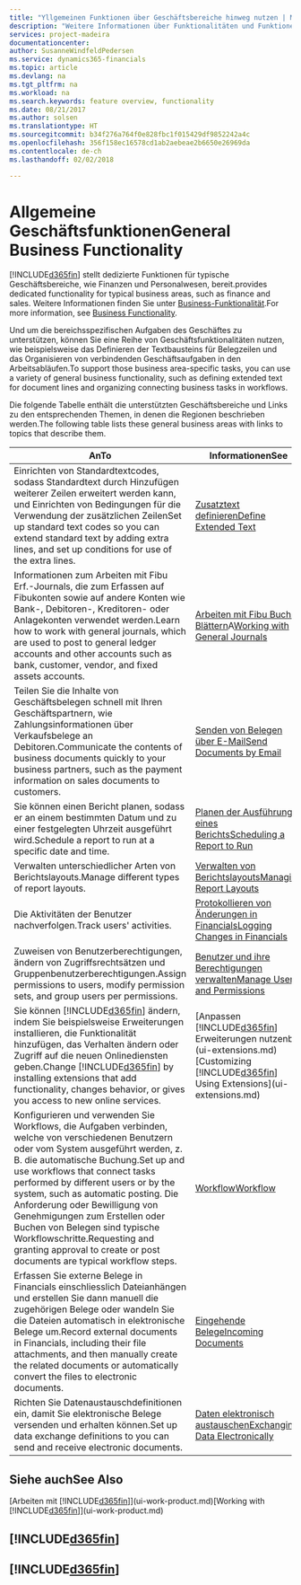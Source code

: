 ```yaml
---
title: "Yllgemeinen Funktionen über Geschäftsbereiche hinweg nutzen | Microsoft Docs"
description: "Weitere Informationen über Funktionalitäten und Funktionen, die über Geschäftsbereiche hinweg in Finance and Operations, Business edition verwendet werden."
services: project-madeira
documentationcenter: 
author: SusanneWindfeldPedersen
ms.service: dynamics365-financials
ms.topic: article
ms.devlang: na
ms.tgt_pltfrm: na
ms.workload: na
ms.search.keywords: feature overview, functionality
ms.date: 08/21/2017
ms.author: solsen
ms.translationtype: HT
ms.sourcegitcommit: b34f276a764f0e828fbc1f015429df9852242a4c
ms.openlocfilehash: 356f158ec16578cd1ab2aebeae2b6650e26969da
ms.contentlocale: de-ch
ms.lasthandoff: 02/02/2018

---
```

# <a name="general-business-functionality"></a><span data-ttu-id="9092e-103">Allgemeine Geschäftsfunktionen</span><span class="sxs-lookup"><span data-stu-id="9092e-103">General Business Functionality</span></span>
[!INCLUDE[d365fin](includes/d365fin_md.md)] <span data-ttu-id="9092e-104">stellt dedizierte Funktionen für typische Geschäftsbereiche, wie Finanzen und Personalwesen, bereit.</span><span class="sxs-lookup"><span data-stu-id="9092e-104">provides dedicated functionality for typical business areas, such as finance and sales.</span></span> <span data-ttu-id="9092e-105">Weitere Informationen finden Sie unter [Business-Funktionalität](madeira-business-functionality.md).</span><span class="sxs-lookup"><span data-stu-id="9092e-105">For more information, see [Business Functionality](madeira-business-functionality.md).</span></span>

<span data-ttu-id="9092e-106">Und um die bereichsspezifischen Aufgaben des Geschäftes zu unterstützen, können Sie eine Reihe von Geschäftsfunktionalitäten nutzen, wie beispielsweise das Definieren der Textbausteins für Belegzeilen und das Organisieren von verbindenden Geschäftsaufgaben in den Arbeitsabläufen.</span><span class="sxs-lookup"><span data-stu-id="9092e-106">To support those business area-specific tasks, you can use a variety of general business functionality, such as defining extended text for document lines and organizing connecting business tasks in workflows.</span></span>



<span data-ttu-id="9092e-107">Die folgende Tabelle enthält die unterstützten Geschäftsbereiche und Links zu den entsprechenden Themen, in denen die Regionen beschrieben werden.</span><span class="sxs-lookup"><span data-stu-id="9092e-107">The following table lists these general business areas with links to topics that describe them.</span></span>

| <span data-ttu-id="9092e-108">An</span><span class="sxs-lookup"><span data-stu-id="9092e-108">To</span></span> | <span data-ttu-id="9092e-109">Informationen</span><span class="sxs-lookup"><span data-stu-id="9092e-109">See</span></span> |
| --- | --- |
| <span data-ttu-id="9092e-110">Einrichten von Standardtextcodes, sodass Standardtext durch Hinzufügen weiterer Zeilen erweitert werden kann, und Einrichten von Bedingungen für die Verwendung der zusätzlichen Zeilen</span><span class="sxs-lookup"><span data-stu-id="9092e-110">Set up standard text codes so you can extend standard text by adding extra lines, and set up conditions for use of the extra lines.</span></span> |[<span data-ttu-id="9092e-111">Zusatztext definieren</span><span class="sxs-lookup"><span data-stu-id="9092e-111">Define Extended Text</span></span>](ui-how-define-ext-text.md) |
| <span data-ttu-id="9092e-112">Informationen zum Arbeiten mit Fibu Erf.-Journals, die zum Erfassen auf Fibukonten sowie auf andere Konten wie Bank-, Debitoren-, Kreditoren- oder Anlagekonten verwendet werden.</span><span class="sxs-lookup"><span data-stu-id="9092e-112">Learn how to work with general journals, which are used to post to general ledger accounts and other accounts such as bank, customer, vendor, and fixed assets accounts.</span></span> |<span data-ttu-id="9092e-113">[Arbeiten mit Fibu Buch.-Blättern](ui-work-general-journals.md)A</span><span class="sxs-lookup"><span data-stu-id="9092e-113">[Working with General Journals](ui-work-general-journals.md)</span></span> |
| <span data-ttu-id="9092e-114">Teilen Sie die Inhalte von Geschäftsbelegen schnell mit Ihren Geschäftspartnern, wie Zahlungsinformationen über Verkaufsbelege an Debitoren.</span><span class="sxs-lookup"><span data-stu-id="9092e-114">Communicate the contents of business documents quickly to your business partners, such as the payment information on sales documents to customers.</span></span> |[<span data-ttu-id="9092e-115">Senden von Belegen über E-Mail</span><span class="sxs-lookup"><span data-stu-id="9092e-115">Send Documents by Email</span></span>](ui-how-send-documents-email.md) |
| <span data-ttu-id="9092e-116">Sie können einen Bericht planen, sodass er an einem bestimmten Datum und zu einer festgelegten Uhrzeit ausgeführt wird.</span><span class="sxs-lookup"><span data-stu-id="9092e-116">Schedule a report to run at a specific date and time.</span></span> |[<span data-ttu-id="9092e-117">Planen der Ausführung eines Berichts</span><span class="sxs-lookup"><span data-stu-id="9092e-117">Scheduling a Report to Run</span></span>](ui-work-report.md#ScheduleReport) |
| <span data-ttu-id="9092e-118">Verwalten unterschiedlicher Arten von Berichtslayouts.</span><span class="sxs-lookup"><span data-stu-id="9092e-118">Manage different types of report layouts.</span></span> |[<span data-ttu-id="9092e-119">Verwalten von Berichtslayouts</span><span class="sxs-lookup"><span data-stu-id="9092e-119">Managing Report Layouts</span></span>](ui-manage-report-layouts.md) |
| <span data-ttu-id="9092e-120">Die Aktivitäten der Benutzer nachverfolgen.</span><span class="sxs-lookup"><span data-stu-id="9092e-120">Track users' activities.</span></span>|[<span data-ttu-id="9092e-121">Protokollieren von Änderungen in Financials</span><span class="sxs-lookup"><span data-stu-id="9092e-121">Logging Changes in Financials</span></span>](across-log-changes.md)|
|<span data-ttu-id="9092e-122">Zuweisen von Benutzerberechtigungen, ändern von Zugriffsrechtsätzen und Gruppenbenutzerberechtigungen.</span><span class="sxs-lookup"><span data-stu-id="9092e-122">Assign permissions to users, modify permission sets, and group users per permissions.</span></span>|[<span data-ttu-id="9092e-123">Benutzer und ihre Berechtigungen verwalten</span><span class="sxs-lookup"><span data-stu-id="9092e-123">Manage Users and Permissions</span></span>](ui-how-users-permissions.md)|
| <span data-ttu-id="9092e-124">Sie können [!INCLUDE[d365fin](includes/d365fin_md.md)] ändern, indem Sie beispielsweise Erweiterungen installieren, die Funktionalität hinzufügen, das Verhalten ändern oder Zugriff auf die neuen Onlinediensten geben.</span><span class="sxs-lookup"><span data-stu-id="9092e-124">Change [!INCLUDE[d365fin](includes/d365fin_md.md)] by installing extensions that add functionality, changes behavior, or gives you access to new online services.</span></span> |<span data-ttu-id="9092e-125">[Anpassen [!INCLUDE[d365fin](includes/d365fin_md.md)] Erweiterungen nutzenb](ui-extensions.md)</span><span class="sxs-lookup"><span data-stu-id="9092e-125">[Customizing [!INCLUDE[d365fin](includes/d365fin_md.md)] Using Extensions](ui-extensions.md)</span></span> |
|<span data-ttu-id="9092e-126">Konfigurieren und verwenden Sie Workflows, die Aufgaben verbinden, welche von verschiedenen Benutzern oder vom System ausgeführt werden, z. B. die automatische Buchung.</span><span class="sxs-lookup"><span data-stu-id="9092e-126">Set up and use workflows that connect tasks performed by different users or by the system, such as automatic posting.</span></span> <span data-ttu-id="9092e-127">Die Anforderung oder Bewilligung von Genehmigungen zum Erstellen oder Buchen von Belegen sind typische Workflowschritte.</span><span class="sxs-lookup"><span data-stu-id="9092e-127">Requesting and granting approval to create or post documents are typical workflow steps.</span></span>|[<span data-ttu-id="9092e-128">Workflow</span><span class="sxs-lookup"><span data-stu-id="9092e-128">Workflow</span></span>](across-workflow.md)|
|<span data-ttu-id="9092e-129">Erfassen Sie externe Belege in Financials einschliesslich Dateianhängen und erstellen Sie dann manuell die zugehörigen Belege oder wandeln Sie die Dateien automatisch in elektronische Belege um.</span><span class="sxs-lookup"><span data-stu-id="9092e-129">Record external documents in Financials, including their file attachments, and then manually create the related documents or automatically convert the files to electronic documents.</span></span>|[<span data-ttu-id="9092e-130">Eingehende Belege</span><span class="sxs-lookup"><span data-stu-id="9092e-130">Incoming Documents</span></span>](across-income-documents.md)|
| <span data-ttu-id="9092e-131">Richten Sie Datenaustauschdefinitionen ein, damit Sie elektronische Belege versenden und erhalten können.</span><span class="sxs-lookup"><span data-stu-id="9092e-131">Set up data exchange definitions to you can send and receive electronic documents.</span></span> |[<span data-ttu-id="9092e-132">Daten elektronisch austauschen</span><span class="sxs-lookup"><span data-stu-id="9092e-132">Exchanging Data Electronically</span></span>](across-data-exchange.md) |

## <a name="see-also"></a><span data-ttu-id="9092e-133">Siehe auch</span><span class="sxs-lookup"><span data-stu-id="9092e-133">See Also</span></span>
<span data-ttu-id="9092e-134">[Arbeiten mit [!INCLUDE[d365fin](includes/d365fin_md.md)]](ui-work-product.md)</span><span class="sxs-lookup"><span data-stu-id="9092e-134">[Working with [!INCLUDE[d365fin](includes/d365fin_md.md)]](ui-work-product.md)</span></span>

## [!INCLUDE[d365fin](includes/free_trial_md.md)]  
## [!INCLUDE[d365fin](includes/training_link_md.md)]

